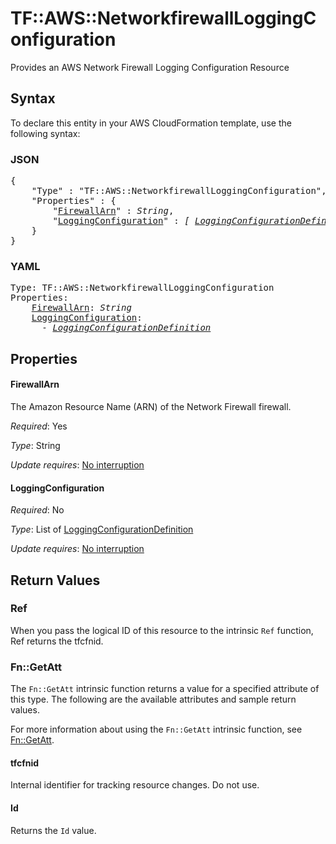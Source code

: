 # TF::AWS::NetworkfirewallLoggingConfiguration

Provides an AWS Network Firewall Logging Configuration Resource

## Syntax

To declare this entity in your AWS CloudFormation template, use the following syntax:

### JSON

<pre>
{
    "Type" : "TF::AWS::NetworkfirewallLoggingConfiguration",
    "Properties" : {
        "<a href="#firewallarn" title="FirewallArn">FirewallArn</a>" : <i>String</i>,
        "<a href="#loggingconfiguration" title="LoggingConfiguration">LoggingConfiguration</a>" : <i>[ <a href="loggingconfigurationdefinition.md">LoggingConfigurationDefinition</a>, ... ]</i>
    }
}
</pre>

### YAML

<pre>
Type: TF::AWS::NetworkfirewallLoggingConfiguration
Properties:
    <a href="#firewallarn" title="FirewallArn">FirewallArn</a>: <i>String</i>
    <a href="#loggingconfiguration" title="LoggingConfiguration">LoggingConfiguration</a>: <i>
      - <a href="loggingconfigurationdefinition.md">LoggingConfigurationDefinition</a></i>
</pre>

## Properties

#### FirewallArn

The Amazon Resource Name (ARN) of the Network Firewall firewall.

_Required_: Yes

_Type_: String

_Update requires_: [No interruption](https://docs.aws.amazon.com/AWSCloudFormation/latest/UserGuide/using-cfn-updating-stacks-update-behaviors.html#update-no-interrupt)

#### LoggingConfiguration

_Required_: No

_Type_: List of <a href="loggingconfigurationdefinition.md">LoggingConfigurationDefinition</a>

_Update requires_: [No interruption](https://docs.aws.amazon.com/AWSCloudFormation/latest/UserGuide/using-cfn-updating-stacks-update-behaviors.html#update-no-interrupt)

## Return Values

### Ref

When you pass the logical ID of this resource to the intrinsic `Ref` function, Ref returns the tfcfnid.

### Fn::GetAtt

The `Fn::GetAtt` intrinsic function returns a value for a specified attribute of this type. The following are the available attributes and sample return values.

For more information about using the `Fn::GetAtt` intrinsic function, see [Fn::GetAtt](https://docs.aws.amazon.com/AWSCloudFormation/latest/UserGuide/intrinsic-function-reference-getatt.html).

#### tfcfnid

Internal identifier for tracking resource changes. Do not use.

#### Id

Returns the <code>Id</code> value.

